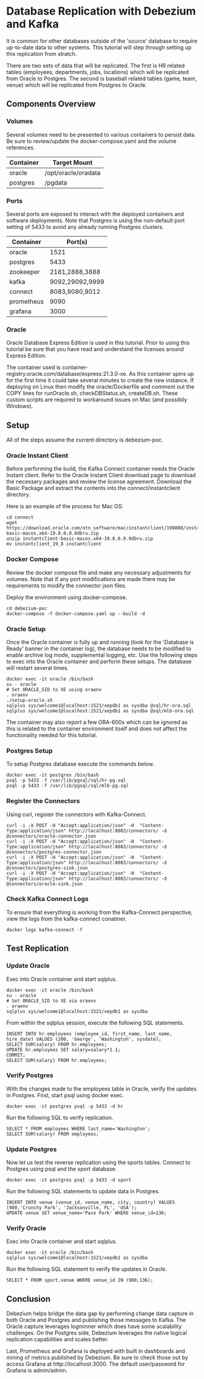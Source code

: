 # Database Replication with Debezium and Kafka
It is common for other databases outside of the 'source' database to require up-to-date data to other systems.  This tutorial will step through setting up this replication from stratch.  

There are two sets of data that will be replicated.  The first is HR related tables (employees, departments, jobs, locations) which will be replicated from Oracle to Postgres.  The second is baseball related tables (game, team, venue) which will be replicated from Postgres to Oracle.

## Components Overview

### Volumes
Several volumes need to be presented to various containers to persist data.  Be sure to review/update the docker-compose.yaml and the volume references.

| Container    | Target Mount         |
|--------------|----------------------|
| oracle       | /opt/oracle/oradata  |
| postgres     | /pgdata              |

### Ports
Several ports are exposed to interact with the deployed containers and software deployments.  Note that Postgres is using the non-default port setting of 5433 to avoid any already running Postgres clusters. 

| Container    | Port(s)         |
|--------------|-----------------|
| oracle       | 1521            |
| postgres     | 5433            |
| zookeeper    | 2181,2888,3888  |
| kafka        | 9092,29092,9999 |
| connect      | 8083,9080,9012  |
| prometheus   | 9090            |
| grafana      | 3000            |

### Oracle
Oracle Database Express Edition is used in this tutorial.  Prior to using this tutorial be sure that you have read and understand the licenses around Express Edition.

The container used is container-registry.oracle.com/database/express:21.3.0-xe.  As this container spins up for the first time it could take several minutes to create the new instance.  If deploying on Linux then modify the oracle/Dockerfile and comment out the COPY lines for runOracle.sh, checkDBStatus.sh, createDB.sh.  These custom scripts are required to workaround issues on Mac (and possibily Windows).

## Setup
All of the steps assume the current directory is debezium-poc.

### Oracle Instant Client
Before performing the build, the Kafka Connect container needs the Oracle Instant client.  Refer to the Oracle Instant Client download page to download the necessary packages and review the license agreement.  Download the Basic Package and extract the contents into the connect/instantclient directory.

Here is an example of the process for Mac OS:
```
cd connect
wget https://download.oracle.com/otn_software/mac/instantclient/198000/instantclient-basic-macos.x64-19.8.0.0.0dbru.zip 
unzip instantclient-basic-macos.x64-19.8.0.0.0dbru.zip
mv instantclient_19_8 instantclient
```

### Docker Compose
Review the docker compose file and make any necessary adjustments for volumes.  Note that if any port modifications are made there may be requirements to modify the connector json files.

Deploy the environment using docker-compose.

```
cd debezium-poc
docker-compose -f docker-compose.yaml up --build -d
```

### Oracle Setup
Once the Oracle container is fully up and running (look for the 'Database is Ready' banner in the container log), the database needs to be modified to enable archive log mode, supplemental logging, etc.  Use the following steps to exec into the Oracle container and perform these setups.  The database will restart several times.

```
docker exec -it oracle /bin/bash
su - oracle
# Set ORACLE_SID to XE using oraenv
. oraenv
./setup-oracle.sh
sqlplus sys/welcome1@localhost:1521/xepdb1 as sysdba @sql/hr-ora.sql
sqlplus sys/welcome1@localhost:1521/xepdb1 as sysdba @sql/mlb-ora.sql 
```

The container may also report a few ORA-600s which can be ignored as this is related to the container environment itself and does not affect the functionality needed for this tutorial.

### Postgres Setup
To setup Postgres database execute the commands below.

```
docker exec -it postgres /bin/bash
psql -p 5433 -f /var/lib/pgsql/sql/hr-pg.sql
psql -p 5433 -f /var/lib/pgsql/sql/mlb-pg.sql
```

### Register the Connectors

Using curl, register the connectors with Kafka-Connect.

```
curl -i -X POST -H "Accept:application/json" -H  "Content-Type:application/json" http://localhost:8083/connectors/ -d @connectors/oracle-connector.json
curl -i -X POST -H "Accept:application/json" -H  "Content-Type:application/json" http://localhost:8083/connectors/ -d @connectors/postgres-connector.json
curl -i -X POST -H "Accept:application/json" -H  "Content-Type:application/json" http://localhost:8083/connectors/ -d @connectors/postgres-sink.json
curl -i -X POST -H "Accept:application/json" -H  "Content-Type:application/json" http://localhost:8083/connectors/ -d @connectors/oracle-sink.json
```

### Check Kafka Connect Logs
To ensure that everything is working from the Kafka-Connect perspective, view the logs from the kafka-connect conatiner.

```
docker logs kafka-connect -f
```

## Test Replication

### Update Oracle
Exec into Oracle container and start sqlplus.

```
docker exec -it oracle /bin/bash
su - oracle
# Set ORACLE_SID to XE via oraenv
. oraenv
sqlplus sys/welcome1@localhost:1521/xepdb1 as sysdba
```

From within the sqlplus session, execute the following SQL statements.

```
INSERT INTO hr.employees (employee_id, first_name, last_name, hire_date) VALUES (200, 'George', 'Washington', sysdate);
SELECT SUM(salary) FROM hr.employees;
UPDATE hr.employees SET salary=salary*1.1;
COMMIT;
SELECT SUM(salary) FROM hr.employees;
```

### Verify Postgres
With the changes made to the employees table in Oracle, verify the updates in Postgres.  First, start psql using docker exec.

```
docker exec -it postgres psql -p 5433 -d hr
```

Run the following SQL to verify replication.

```
SELECT * FROM employees WHERE last_name='Washington';
SELECT SUM(salary) FROM employees;
```

### Update Postgres
Now let us test the reverse replication using the sports tables.  Connect to Postgres using psql and the sport database.

```
docker exec -it postgres psql -p 5433 -d sport
```
Run the following SQL statements to update data in Postgres.

```
INSERT INTO venue (venue_id, venue_name, city, country) VALUES (900,'Crunchy Park', 'Jacksonville, FL', 'USA');
UPDATE venue SET venue_name='Pace Park' WHERE venue_id=136;
```

### Verify Oracle

Exec into Oracle container and start sqlplus.

```
docker exec -it oracle /bin/bash
sqlplus sys/welcome1@localhost:1521/xepdb1 as sysdba
```
Run the following SQL statement to verify the updates in Oracle.

```
SELECT * FROM sport.venue WHERE venue_id IN (900,136);
```

## Conclusion
Debezium helps bridge the data gap by performing change data capture in both Oracle and Postgres and publishing those messages to Kafka.  The Oracle capture leverages logminner which does have some scalability challenges.  On the Postgres side, Debezium leverages the native logical replication capabilities and scales better.

Last, Prometheus and Grafana is deployed with built in dashboards and mining of metrics published by Debezium.  Be sure to check those out by access Grafana at http://localhost:3000.  The default user/password for Grafana is admin/admin.
